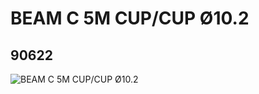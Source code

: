 # BEAM C 5M CUP/CUP Ø10.2
## 90622
![BEAM C 5M CUP/CUP Ø10.2](https://lc-www-live-s.legocdn.com/media/bricks/5/2/4593567.jpg)